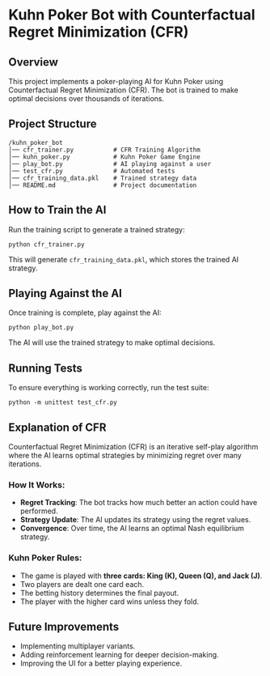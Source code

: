 # Kuhn Poker Bot with Counterfactual Regret Minimization (CFR)

## Overview

This project implements a poker-playing AI for Kuhn Poker using Counterfactual Regret Minimization (CFR). The bot is trained to make optimal decisions over thousands of iterations.

## Project Structure

```
/kuhn_poker_bot
│── cfr_trainer.py           # CFR Training Algorithm
│── kuhn_poker.py            # Kuhn Poker Game Engine
│── play_bot.py              # AI playing against a user
│── test_cfr.py              # Automated tests
│── cfr_training_data.pkl    # Trained strategy data
│── README.md                # Project documentation
```

## How to Train the AI

Run the training script to generate a trained strategy:

```
python cfr_trainer.py
```

This will generate `cfr_training_data.pkl`, which stores the trained AI strategy.

## Playing Against the AI

Once training is complete, play against the AI:

```
python play_bot.py
```

The AI will use the trained strategy to make optimal decisions.

## Running Tests

To ensure everything is working correctly, run the test suite:

```
python -m unittest test_cfr.py
```

## Explanation of CFR

Counterfactual Regret Minimization (CFR) is an iterative self-play algorithm where the AI learns optimal strategies by minimizing regret over many iterations.

### How It Works:

- **Regret Tracking**: The bot tracks how much better an action could have performed.
- **Strategy Update**: The AI updates its strategy using the regret values.
- **Convergence**: Over time, the AI learns an optimal Nash equilibrium strategy.

### Kuhn Poker Rules:

- The game is played with **three cards: King (K), Queen (Q), and Jack (J)**.
- Two players are dealt one card each.
- The betting history determines the final payout.
- The player with the higher card wins unless they fold.

## Future Improvements

- Implementing multiplayer variants.
- Adding reinforcement learning for deeper decision-making.
- Improving the UI for a better playing experience.

